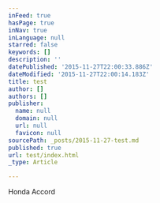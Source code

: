 ```yaml
---
inFeed: true
hasPage: true
inNav: true
inLanguage: null
starred: false
keywords: []
description: ''
datePublished: '2015-11-27T22:00:33.886Z'
dateModified: '2015-11-27T22:00:14.183Z'
title: test
author: []
authors: []
publisher:
  name: null
  domain: null
  url: null
  favicon: null
sourcePath: _posts/2015-11-27-test.md
published: true
url: test/index.html
_type: Article

---
```

Honda Accord